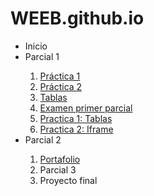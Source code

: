 # WEEB.github.io
</head>
<body>
<p>
		<ul>
			<li>Inicio</li>
			<li>Parcial 1</li>
				<ol type="1">
					<li><a href="prac1.html">Práctica 1</a></li>
					<li><a href="informacion.html">Práctica 2</a></li>
					<li><a href="tablas.html">Tablas</a></li>
					<li><a href="Examen-practico.html">Examen primer parcial</a></li>
					<li><a href="Practica 1-Tablas.html">Practica 1: Tablas</a></li>
					<li><a href="Practica 2-Iframe.html">Practica 2: Iframe</a></li>
				</ol>
			<li>Parcial 2</li>
			<ol type="1">
				<li><a href="por.html">Portafolio</a></li>
			<li>Parcial 3</li>
			<li>Proyecto final</li>
		</ul>
	</p>
</body>
</html>

